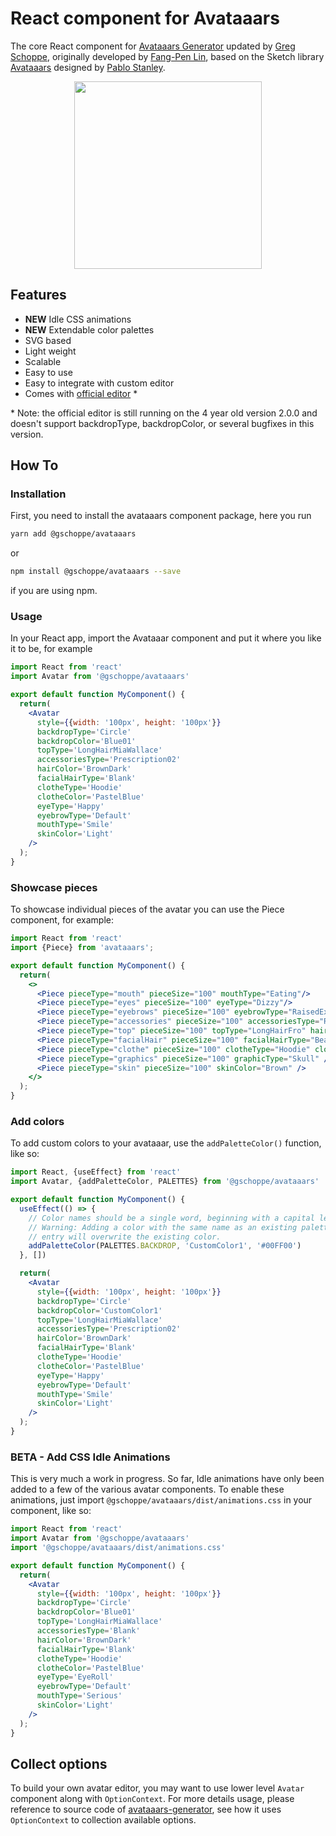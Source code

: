 # React component for Avataaars

The core React component for [Avataaars Generator](https://getavataaars.com/) updated by [Greg Schoppe](https://gschoppe.com), originally developed by [Fang-Pen Lin](https://twitter.com/fangpenlin), based on the Sketch library [Avataaars](https://avataaars.com/) designed by [Pablo Stanley](https://twitter.com/pablostanley). 

<p align="center"><img src='avataaars-example.png?raw=true' style='width: 300px; height: 300px;' /></p>

## Features

 - **NEW** Idle CSS animations
 - **NEW** Extendable color palettes
 - SVG based
 - Light weight 
 - Scalable
 - Easy to use
 - Easy to integrate with custom editor
 - Comes with [official editor](https://getavataaars.com/) *

 \* Note: the official editor is still running on the 4 year old version 2.0.0
 and doesn't support backdropType, backdropColor, or several bugfixes in this version.


## How To

### Installation

First, you need to install the avataaars component package, here you run

```bash
yarn add @gschoppe/avataaars
```

or

```bash
npm install @gschoppe/avataaars --save
```

if you are using npm.

### Usage

In your React app, import the Avataaar component and put it where you like it to be, for example

```jsx
import React from 'react'
import Avatar from '@gschoppe/avataaars'

export default function MyComponent() {
  return( 
    <Avatar
      style={{width: '100px', height: '100px'}}
      backdropType='Circle'
      backdropColor='Blue01'
      topType='LongHairMiaWallace'
      accessoriesType='Prescription02'
      hairColor='BrownDark'
      facialHairType='Blank'
      clotheType='Hoodie'
      clotheColor='PastelBlue'
      eyeType='Happy'
      eyebrowType='Default'
      mouthType='Smile'
      skinColor='Light'
    />
  );
}
```

### Showcase pieces

To showcase individual pieces of the avatar you can use the Piece component, for example:

```jsx
import React from 'react'
import {Piece} from 'avataaars';

export default function MyComponent() {
  return(
    <>
      <Piece pieceType="mouth" pieceSize="100" mouthType="Eating"/>
      <Piece pieceType="eyes" pieceSize="100" eyeType="Dizzy"/>
      <Piece pieceType="eyebrows" pieceSize="100" eyebrowType="RaisedExcited"/>
      <Piece pieceType="accessories" pieceSize="100" accessoriesType="Round"/>
      <Piece pieceType="top" pieceSize="100" topType="LongHairFro" hairColor="Red"/>
      <Piece pieceType="facialHair" pieceSize="100" facialHairType="BeardMajestic"/>
      <Piece pieceType="clothe" pieceSize="100" clotheType="Hoodie" clotheColor="Red"/>
      <Piece pieceType="graphics" pieceSize="100" graphicType="Skull" />
      <Piece pieceType="skin" pieceSize="100" skinColor="Brown" />
    </>
  );
}
```

### Add colors

To add custom colors to your avataaar, use the `addPaletteColor()` function, like so:

```jsx
import React, {useEffect} from 'react'
import Avatar, {addPaletteColor, PALETTES} from '@gschoppe/avataaars'

export default function MyComponent() {
  useEffect(() => {
    // Color names should be a single word, beginning with a capital letter.
    // Warning: Adding a color with the same name as an existing palette
    // entry will overwrite the existing color.
    addPaletteColor(PALETTES.BACKDROP, 'CustomColor1', '#00FF00')
  }, [])

  return( 
    <Avatar
      style={{width: '100px', height: '100px'}}
      backdropType='Circle'
      backdropColor='CustomColor1'
      topType='LongHairMiaWallace'
      accessoriesType='Prescription02'
      hairColor='BrownDark'
      facialHairType='Blank'
      clotheType='Hoodie'
      clotheColor='PastelBlue'
      eyeType='Happy'
      eyebrowType='Default'
      mouthType='Smile'
      skinColor='Light'
    />
  );
}
```

### BETA - Add CSS Idle Animations

This is very much a work in progress. So far, Idle animations have only been added
to a few of the various avatar components. To enable these animations, just
import `@gschoppe/avataaars/dist/animations.css` in your component, like so:

```jsx
import React from 'react'
import Avatar from '@gschoppe/avataaars'
import '@gschoppe/avataaars/dist/animations.css'

export default function MyComponent() {
  return( 
    <Avatar
      style={{width: '100px', height: '100px'}}
      backdropType='Circle'
      backdropColor='Blue01'
      topType='LongHairMiaWallace'
      accessoriesType='Blank'
      hairColor='BrownDark'
      facialHairType='Blank'
      clotheType='Hoodie'
      clotheColor='PastelBlue'
      eyeType='EyeRoll'
      eyebrowType='Default'
      mouthType='Serious'
      skinColor='Light'
    />
  );
}
```


## Collect options

To build your own avatar editor, you may want to use lower level `Avatar` component along with `OptionContext`. For more details usage, please reference to source code of [avataaars-generator](https://github.com/fangpenlin/avataaars-geneator), see how it uses `OptionContext` to collection available options.
